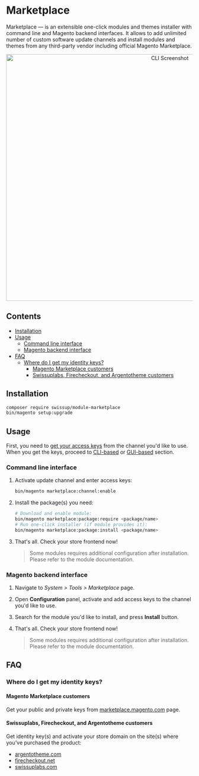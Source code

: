 # Marketplace

Marketplace — is an extensible one-click modules and themes installer with command
line and Magento backend interfaces.
It allows to add unlimited number of custom software update channels and install
modules and themes from any third-party vendor including official Magento
Marketplace.

<p align="center">
    <img alt="CLI Screenshot"
        width="868px"
        height="664px"
        src="https://docs.swissuplabs.com/images/m2/marketplace/cli.png?v=1"
        srcset="https://docs.swissuplabs.com/images/m2/marketplace/cli.png?v=1 1x,
                https://docs.swissuplabs.com/images/m2/marketplace/cli@2x.png?v=1 2x"
    />
</p>

## Contents

<!-- MarkdownTOC autolink="true" -->

- [Installation](#installation)
- [Usage](#usage)
    - [Command line interface](#command-line-interface)
    - [Magento backend interface](#magento-backend-interface)
- [FAQ](#faq)
    - [Where do I get my identity keys?](#where-do-i-get-my-identity-keys)
        - [Magento Marketplace customers](#magento-marketplace-customers)
        - [Swissuplabs, Firecheckout, and Argentotheme customers](#swissuplabs-firecheckout-and-argentotheme-customers)

<!-- /MarkdownTOC -->

## Installation

```bash
composer require swissup/module-marketplace
bin/magento setup:upgrade
```

## Usage

First, you need to [get your access keys](#where-do-i-get-my-identity-keys)
from the channel you'd like to use. When you get the keys, proceed to
[CLI-based](#command-line-interface) or [GUI-based](#magento-backend-interface)
section.

### Command line interface

 1. Activate update channel and enter access keys:

    ```bash
    bin/magento marketplace:channel:enable
    ```

 2. Install the package(s) you need:

    ```bash
    # Download and enable module:
    bin/magento marketplace:package:require <package/name>
    # Run one-click installer (if module provides it):
    bin/magento marketplace:package:install <package/name>
    ```

 3. That's all. Check your store frontend now!

    > Some modules requires additional configuration after installation.
    > Please refer to the module documentation.

### Magento backend interface

 1. Navigate to _System > Tools > Marketplace_ page.
 2. Open **Configuration** panel, activate and add access keys to the
    channel you'd like to use.
 2. Search for the module you'd like to install, and press **Install** button.
 3. That's all. Check your store frontend now!

    > Some modules requires additional configuration after installation.
    > Please refer to the module documentation.

## FAQ

### Where do I get my identity keys?

#### Magento Marketplace customers

Get your public and private keys from
[marketplace.magento.com](https://marketplace.magento.com/customer/accessKeys/)
page.

#### Swissuplabs, Firecheckout, and Argentotheme customers

Get identity key(s) and activate your store domain on the site(s) where you’ve
purchased the product:

 -  [argentotheme.com](https://argentotheme.com/license/customer/activation/)
 -  [firecheckout.net](https://firecheckout.net/license/customer/activation/)
 -  [swissuplabs.com](https://swissuplabs.com/license/customer/activation/)
